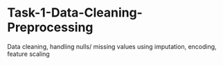# Task-1-Data-Cleaning-Preprocessing
Data cleaning, handling nulls/ missing values using imputation, encoding, feature scaling
